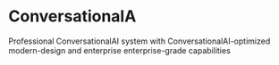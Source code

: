 # ConversationalA
Professional ConversationalAI system with ConversationalAI-optimized modern-design and enterprise enterprise-grade capabilities
